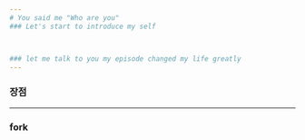 ```yaml
---
# You said me "Who are you" 
### Let's start to introduce my self



### let me talk to you my episode changed my life greatly
---
```

### 장점
---
### fork
